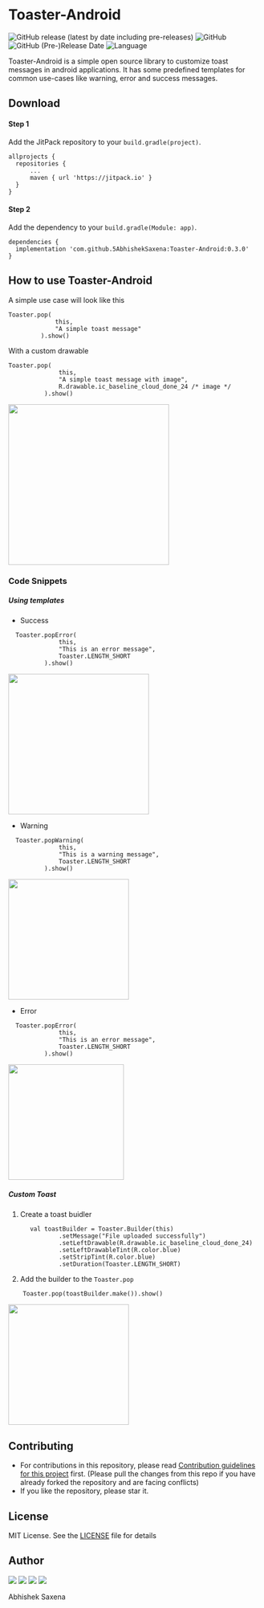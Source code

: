 # Toaster-Android

![GitHub release (latest by date including pre-releases)](https://img.shields.io/github/v/release/5AbhishekSaxena/Toaster-Android?include_prereleases)
![GitHub](https://img.shields.io/github/license/5AbhishekSaxena/Toaster-Android)
![GitHub (Pre-)Release Date](https://img.shields.io/github/release-date-pre/5AbhishekSaxena/toaster-Android)
![Language](https://img.shields.io/badge/Language-Kotlin-blue?style=flat&logo=kotlin)

Toaster-Android is a simple open source library to customize toast messages in android applications.
It has some predefined templates for common use-cases like warning, error and success messages.

 ## Download

  #### Step 1
  Add the JitPack repository to your `build.gradle(project)`.
  ```
 allprojects {
	repositories {
		...
		maven { url 'https://jitpack.io' }
	}
}
 ```

  #### Step 2
  Add the dependency to your `build.gradle(Module: app)`.
 
  ```
 dependencies {
	implementation 'com.github.5AbhishekSaxena:Toaster-Android:0.3.0'
}
   ```
  
 ## How to use Toaster-Android
  
  A simple use case will look like this

   ```
  Toaster.pop(
                this,
                "A simple toast message"
            ).show()
  ```
  
  With a custom drawable
  
  ```
  Toaster.pop(
                this,
                "A simple toast message with image",
                R.drawable.ic_baseline_cloud_done_24 /* image */
            ).show()
  ```
  
  <img src="https://user-images.githubusercontent.com/19958130/90524897-3dfec800-e18c-11ea-9544-2ab673f10d40.jpeg" width="320">
  
  
  ### Code Snippets
  ##### Using templates
   - Success
  ```
  	Toaster.popError(
                this,
                "This is an error message",
                Toaster.LENGTH_SHORT
            ).show()
  ```
  
  <img src="https://user-images.githubusercontent.com/19958130/90525085-7b635580-e18c-11ea-8bbf-5aeffb49bd11.jpeg" width="280">
  
  - Warning
  ```
  	Toaster.popWarning(
                this,
                "This is a warning message",
                Toaster.LENGTH_SHORT
            ).show()
  ```
  
  <img src="https://user-images.githubusercontent.com/19958130/90441973-7bfddc80-e0f7-11ea-902c-0944e4499c5d.jpeg" width="240">
  
  - Error
  ```
  	Toaster.popError(
                this,
                "This is an error message",
                Toaster.LENGTH_SHORT
            ).show()
  ```
  
  <img src="https://user-images.githubusercontent.com/19958130/90441972-7a341900-e0f7-11ea-87f9-1cd10c912167.jpeg" width="230">
  
  ##### Custom Toast
  1. Create a toast buidler
  ```
        val toastBuilder = Toaster.Builder(this)
                .setMessage("File uploaded successfully")
                .setLeftDrawable(R.drawable.ic_baseline_cloud_done_24)
                .setLeftDrawableTint(R.color.blue)
                .setStripTint(R.color.blue)
                .setDuration(Toaster.LENGTH_SHORT)
  ``` 
  2. Add the builder to the `Toaster.pop`  
  ```
      Toaster.pop(toastBuilder.make()).show()
  ```
  <img src="https://user-images.githubusercontent.com/19958130/90525146-91711600-e18c-11ea-8e26-3c862a483e95.jpeg" width="240">
    
 ## Contributing
  - For contributions in this repository, please read [Contribution guidelines for this project](/CONTRIBUTING.md) first. (Please pull the changes from this repo if you have already forked the repository and are facing conflicts)
  - If you like the repository, please star it.
  
  ## License
  MIT License. See the [LICENSE](LICENSE) file for details
  
 ## Author
 <a href="https://github.com/5AbhishekSaxena"><img src="https://img.shields.io/github/followers/5AbhishekSaxena?style=social"></a> 
 <a href="https://twitter.com/intent/follow?screen_name=abhisheks031&tw_p=followbutton"><img src="https://img.shields.io/twitter/follow/abhisheks031?label=%40abhisheks031&style=social"></a> 
<a href="https://www.youtube.com/channel/UC8Gl9fv7A1ipE3EaOMzxCSg"><img src="https://img.shields.io/badge/Developing%20Developer--brightgreen?style=social&logo=youtube"></a>
<a href="https://www.instagram.com/developing.developer/" target="_blank" rel="noopener noreferrer"><img src="https://img.shields.io/badge/@developing.developer--brightgreen?style=social&logo=instagram"></a>

  
 Abhishek Saxena 
